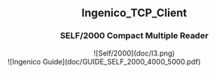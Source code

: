 
## <div align="center">Ingenico_TCP_Client</div>

### <div align="center">SELF/2000 Compact Multiple Reader</div>

<div align="center">![Self/2000](doc/I3.png)</div>
![Ingenico Guide](doc/GUIDE_SELF_2000_4000_5000.pdf)<br>
